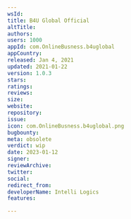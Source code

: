 ```yaml
---
wsId: 
title: B4U Global Official
altTitle: 
authors: 
users: 1000
appId: com.OnlineBusness.b4uglobal
appCountry: 
released: Jan 4, 2021
updated: 2021-01-22
version: 1.0.3
stars: 
ratings: 
reviews: 
size: 
website: 
repository: 
issue: 
icon: com.OnlineBusness.b4uglobal.png
bugbounty: 
meta: obsolete
verdict: wip
date: 2023-01-12
signer: 
reviewArchive: 
twitter: 
social: 
redirect_from: 
developerName: Intelli Logics
features: 

---
```


